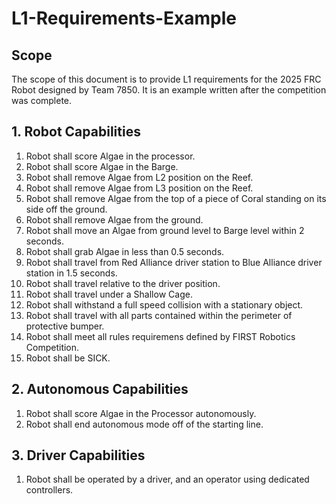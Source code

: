# L1-Requirements-Example
## Scope
The scope of this document is to provide L1 requirements for the 2025 FRC Robot designed by Team 7850. It is an example written after the competition was complete.

## 1. Robot Capabilities
1. Robot shall score Algae in the processor.
2. Robot shall score Algae in the Barge.
3. Robot shall remove Algae from L2 position on the Reef.
4. Robot shall remove Algae from L3 position on the Reef.
5. Robot shall remove Algae from the top of a piece of Coral standing on its side off the ground.
6. Robot shall remove Algae from the ground.
7. Robot shall move an Algae from ground level to Barge level within 2 seconds.
8. Robot shall grab Algae in less than 0.5 seconds.
9. Robot shall travel from Red Alliance driver station to Blue Alliance driver station in 1.5 seconds.
10. Robot shall travel relative to the driver position.
11. Robot shall travel under a Shallow Cage.
12. Robot shall withstand a full speed collision with a stationary object.
13. Robot shall travel with all parts contained within the perimeter of protective bumper.
14. Robot shall meet all rules requiremens defined by FIRST Robotics Competition.
15. Robot shall be SICK.

## 2. Autonomous Capabilities
1. Robot shall score Algae in the Processor autonomously.
2. Robot shall end autonomous mode off of the starting line.

## 3. Driver Capabilities
1. Robot shall be operated by a driver, and an operator using dedicated controllers.

